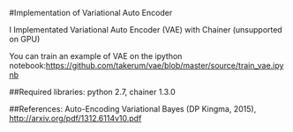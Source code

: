 #Implementation of Variational Auto Encoder

I Implementated Variational Auto Encoder (VAE) with Chainer (unsupported on GPU)

You can train an example of VAE on the ipython notebook:https://github.com/takerum/vae/blob/master/source/train_vae.ipynb

##Required libraries:
python 2.7, chainer 1.3.0

##References:
Auto-Encoding Variational Bayes (DP Kingma, 2015), http://arxiv.org/pdf/1312.6114v10.pdf
